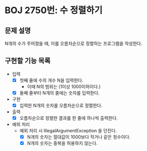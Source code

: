# BOJ 2750번: 수 정렬하기
## 문제 설명
N개의 수가 주어졌을 때, 이를 오름차순으로 정렬하는 프로그램을 작성한다.
## 구현할 기능 목록
- 입력
  - [X] 첫째 줄에 수의 개수 N을 입력한다.
    - 이때 N의 범위는 (1이상 1000이하이다.)
  - [X] 둘째 줄부터 N개의 줄에는 숫자를 입력한다.
- 구현
  - [X] 입력한 N개의 숫자를 오름차순으로 정렬한다.
- 출력
  - [X] 오름차순으로 정렬한 결과를 한 줄에 하나씩 출력한다.
- 예외 처리
  - 예외 처리 시 IllegalArgumentException 을 던진다.
    - [X] N개의 숫자는 절대값이 1000보다 작거나 같은 정수이다.
    - [X] N개의 숫자는 중복을 허용하지 않는다.